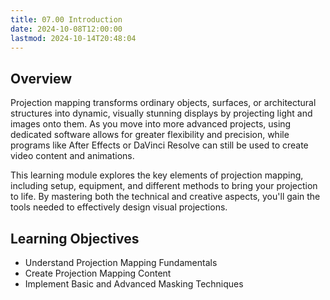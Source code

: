 ```yaml
---
title: 07.00 Introduction
date: 2024-10-08T12:00:00
lastmod: 2024-10-14T20:48:04
---
```


## Overview

Projection mapping transforms ordinary objects, surfaces, or architectural structures into dynamic, visually stunning displays by projecting light and images onto them. As you move into more advanced projects, using dedicated software allows for greater flexibility and precision, while programs like After Effects or DaVinci Resolve can still be used to create video content and animations.

This learning module explores the key elements of projection mapping, including setup, equipment, and different methods to bring your projection to life. By mastering both the technical and creative aspects, you'll gain the tools needed to effectively design visual projections.

## Learning Objectives

- Understand Projection Mapping Fundamentals
- Create Projection Mapping Content
- Implement Basic and Advanced Masking Techniques
